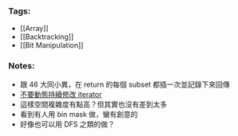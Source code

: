 ### Tags:
- [[Array]]
- [[Backtracking]]
- [[Bit Manipulation]]
### Notes:
- 跟 46 大同小異，在 return 的每個 subset 都插一次並記錄下來回傳
- [不要動態持續修改 iterator](https://stackoverflow.com/questions/18254038/is-it-safe-to-change-the-iterator-dynamically-in-python)
- 這樣空間複雜度有點高？但其實也沒有差到太多
- 看到有人用 bin mask 做，蠻有創意的
- 好像也可以用 DFS 之類的做？

